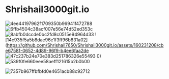 # Shrishail3000git.io


![4ee44197962f1709350b96941f472788](https://github.com/Shrishail7650/Shrishail3000git.io/assets/160231208/83257427-eda6-4d6f-b6cf-2060fe5abc13)
![6ffb4504c38acf007e56e74d52ed353c](https://github.com/Shrishail7650/Shrishail3000git.io/assets/160231208/ac2dc1c9-de54-40f5-8a37-82ada9cd2537)
![8abfb0dccde0bc2fd8c0515e94964d33](https://github.com/Shrishail7650/Shrishail3000git.io/assets/160231208/731870ba-e328-4bf6-b52e-fdef7eab1ce9)
![14c935f5a5b8dae96e1f3ff96b831a02](https://github.com/Shrishail7650/Shrishail3000git.io/assets/160231208/cbe67581-0652-4d89-96f9-b4ee6faa2de
![47c237b24e70e383d251786326e55493](https://github.com/Shrishail7650/Shrishail3000git.io/assets/160231208/21fc0896-fae9-4200-bb04-83999d3bf00b)
0)
![539f0fe660eee58aeff121615b2b0b00](https://github.com/Shrishail7650/Shrishail3000git.io/assets/160231208/69fcc50b-f9ec-42e8-a1f6-f8a389225498)

![7357b967ffbfbfd0e4651acb88c92712](https://github.com/Shrishail7650/Shrishail3000git.io/assets/160231208/f64d10f1-dded-416e-8f6a-75f4fb76a770)
